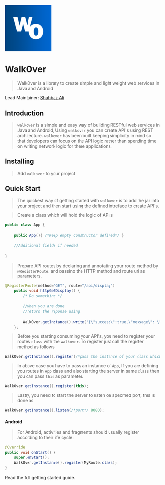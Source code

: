 <img src="walkover.png" width="150" height="150"/>

# WalkOver
> WalkOver is a library to create simple and light weight web services in Java and Android


Lead Maintainer: [Shahbaz Ali](https://github.com/shahbaz-ali)


## Introduction
>`walkover` is a simple and easy way of building RESTful web services in Java and Android, Using `walkover` you can create API's using REST architecture. `walkover` has been built keeping simplicity in mind so that developers can focus on the API logic rather than spending time on writing network logic for there applications.

## Installing

>Add `walkover` to your project


  
## Quick Start
> The quickest way of getting started with `walkover` is to add the jar into your project and then start using the defined intreface to create API's.

> Create a class which will hold the logic of API's
```java
public class App {

    public App(){ /*Keep empty constructor defined*/ }
    
    //Additional fields if needed 
    
}
```

>Prepare API routes by declaring and annotating your route method by `@RegisterRoute`, and passing the HTTP method and route uri as parameters.
```java
@RegisterRoute(method="GET", route="/api/display")  
    public void httpGetDisplay() {
        /* Do something */
    
        //when you are done
        //return the reponse using
        
        WalkOver.getInstance().write("{\"success\":true,\"message\": \"Your First Api\"}");
    };
```

> Before you starting consuming your API's, you need to register your routes `class` with the `walkover`. To register just call the register method as follows.

```java
WalkOver.getInstance().register(/*pass the instance of your class which holds your routes*/);
```
> In above case you have to pass an instance of `App`, If you are defining you routes in `App` class and also starting the server in same `class` then you can pass `this` as parameter.

```java
WalkOver.getInstance().register(this);
```
> Lastly, you need to start the server to listen on specified port, this is done as
```java
WalkOver.getInstance().listen(/*port*/ 8080);
```

#### Android 
> For Android, activities and fragments should usually register according to their life cycle:

```java
@Override
public void onStart() {
    super.onStart();
    WalkOver.getInstance().register(MyRoute.class);
}

```
Read the full getting started guide.


